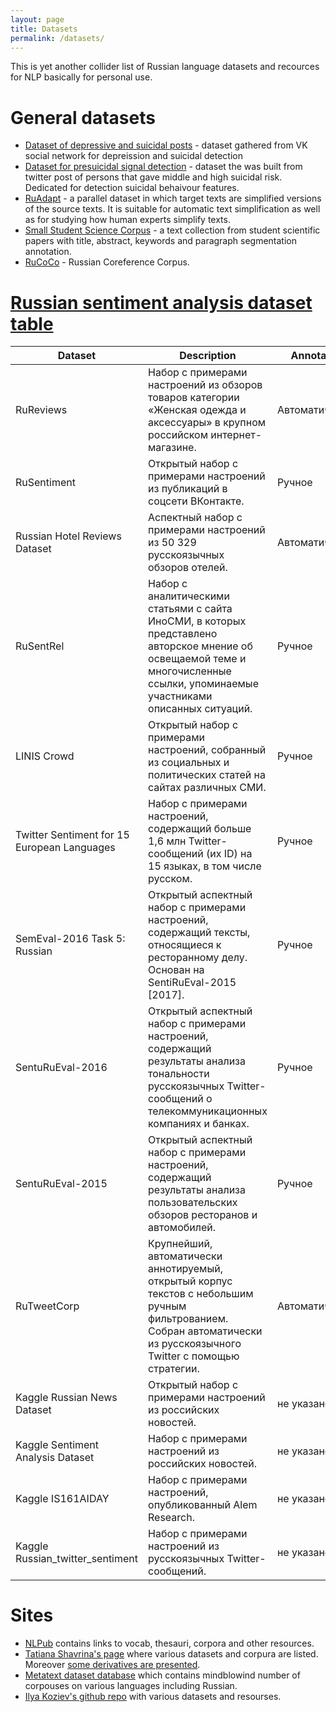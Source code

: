 ```yaml
---
layout: page
title: Datasets
permalink: /datasets/
---
```



This is yet another collider list of Russian language datasets and recources for NLP basically for personal use. 



# General datasets

* [Dataset of depressive and suicidal posts](https://data.mendeley.com/datasets/838dbcjpxb/1) - dataset gathered from VK social network for depreission and suicidal detection
* [Dataset for presuicidal signal detection](https://data.mendeley.com/datasets/86v3z38dc7/1) - dataset the was built from twitter post of persons that gave middle and high suicidal risk. Dedicated for detection suicidal behaivour features.
* [RuAdapt](https://github.com/Digital-Pushkin-Lab/RuAdapt) - a parallel dataset in which target texts are simplified versions of the source texts. It is suitable for automatic text simplification as well as for studying how human experts simplify texts.
* [Small Student Science Corpus](https://github.com/Astromis/Small-Student-Science-Corpus) - a text collection from student scientific papers with title, abstract, keywords and paragraph segmentation annotation.
* [RuCoCo](https://github.com/vdobrovolskii/rucoco) - Russian Coreference Corpus.

# [Russian sentiment analysis dataset table](https://habr.com/ru/company/mailru/blog/516730/)

| Dataset                                           | Description                                                                                                                                                                        | Annotation  | Classes | Access                                                                   |
| ------------------------------------------------- | ------------------------------------------------------------------------------------------------------------------------------------------------------------------------------- | -------------- | ------ | ------------------------------------------------------------------------ |
| RuReviews                                   | Набор с примерами настроений из обзоров товаров категории «Женская одежда и аксессуары» в крупном российском интернет-магазине.                                                 | Автоматическое | 3      | https://github.com/sismetanin/rureviews                                  |
| RuSentiment                                 | Открытый набор с примерами настроений из публикаций в соцсети ВКонтакте.                                                                                                        | Ручное         | 5      | https://github.com/text-machine-lab/rusentiment                          |
| Russian Hotel Reviews Dataset               | Аспектный набор с примерами настроений из 50 329 русскоязычных обзоров отелей.                                                                                                  | Автоматическое | 5      | https://drive.google.com/drive/folders/17sa3h4XHcG0MJGrbfOsbL-kDW29CuJul |
| RuSentRel                                   | Набор с аналитическими статьями с сайта ИноСМИ, в которых представлено авторское мнение об освещаемой теме и многочисленные ссылки, упоминаемые участниками описанных ситуаций. | Ручное         | 2      | https://github.com/nicolay-r/RuSentRel                                   |
| LINIS Crowd                                  | Открытый набор с примерами настроений, собранный из социальных и политических статей на сайтах различных СМИ.                                                                   | Ручное         | 5      | http://www.linis-crowd.org/                                              |
| Twitter Sentiment for 15 European Languages | Набор с примерами настроений, содержащий больше 1,6 млн Twitter-сообщений (их ID) на 15 языках, в том числе русском.                                                            | Ручное         | 3      | https://www.clarin.si/repository/xmlui/handle/11356/1054                 |
| SemEval-2016 Task 5: Russian                 | Открытый аспектный набор с примерами настроений, содержащий тексты, относящиеся к ресторанному делу. Основан на SentiRuEval-2015 [2017].                                        | Ручное         | 3      | http://alt.qcri.org/semeval2016/task5/index.php?id=data-and-tools        |
| SentuRuEval-2016                             | Открытый аспектный набор с примерами настроений, содержащий результаты анализа тональности русскоязычных Twitter-сообщений о телекоммуникационных компаниях и банках.           | Ручное         | 3      | http://www.dialog-21.ru/evaluation/2016/sentiment/                       |
| SentuRuEval-2015                             | Открытый аспектный набор с примерами настроений, содержащий результаты анализа пользовательских обзоров ресторанов и автомобилей.                                               | Ручное         | 4      | http://www.dialog-21.ru/evaluation/2015/sentiment/                       |
| RuTweetCorp                                 | Крупнейший, автоматически аннотируемый, открытый корпус текстов с небольшим ручным фильтрованием. Собран автоматически из русскоязычного Twitter с помощью стратегии.     | Автоматическое | 3      | https://study.mokoron.com/                                               |
| Kaggle Russian News Dataset                       | Открытый набор с примерами настроений из российских новостей.                                                                                                                   | не указано     | 3      | https://www.kaggle.com/c/sentiment-analysis-in-russian                   |
| Kaggle Sentiment Analysis Dataset                 | Набор с примерами настроений из российских новостей.                                                                                                                            | не указано     | 3      | https://www.kaggle.com/c/methodcompetition1/data                         |
| Kaggle IS161AIDAY                                 | Набор с примерами настроений, опубликованный Alem Research.                                                                                                                     | не указано     | 3      | https://www.kaggle.com/c/is161aiday/discussion                           |
| Kaggle Russian_twitter_sentiment                  | Набор с примерами настроений из русскоязычных Twitter-сообщений.                                                                                                                | не указано     | 2      | https://www.kaggle.com/thorinhood/russian-twitter-sentiment              |

# Sites

* [NLPub](https://nlpub.ru/%D0%A0%D0%B5%D1%81%D1%83%D1%80%D1%81%D1%8B) contains links to vocab, thesauri, corpora and other resources.
* [Tatiana Shavrina's page](https://tatianashavrina.github.io/2018/08/30/datasets/ ) where various datasets and corpura are listed. Moreover [some derivatives are presented](https://tatianashavrina.github.io/2018/08/30/datasets/#open-corpus-derivatives).
* [Metatext dataset database](https://metatext.io/datasets) which contains mindblowind number of corpouses on various languages including Russian.
* [Ilya Koziev's github repo](https://github.com/Koziev/NLP_Datasets) with various datasets and resourses.